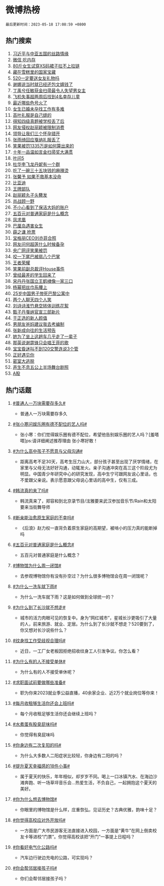 # 微博热榜

`最后更新时间：2023-05-18 17:08:59 +0800`

## 热门搜索

1. [习近平与中亚五国的丝路情缘](https://m.weibo.cn/search?containerid=100103type%3D1%26t%3D10%26q%3D%23%E4%B9%A0%E8%BF%91%E5%B9%B3%E4%B8%8E%E4%B8%AD%E4%BA%9A%E4%BA%94%E5%9B%BD%E7%9A%84%E4%B8%9D%E8%B7%AF%E6%83%85%E7%BC%98%23&stream_entry_id=51&isnewpage=1&extparam=seat%3D1%26dgr%3D0%26cate%3D10103%26filter_type%3Drealtimehot%26stream_entry_id%3D51%26pos%3D0%26c_type%3D51%26display_time%3D1684400937%26pre_seqid%3D168440093767202719172&luicode=10000011&lfid=106003type%253D25%2526t%253D3%2526disable_hot%253D1%2526filter_type%253Drealtimehot)
1. [微信 吃内存](https://m.weibo.cn/search?containerid=100103type%3D1%26t%3D10%26q%3D%E5%BE%AE%E4%BF%A1+%E5%90%83%E5%86%85%E5%AD%98&stream_entry_id=31&isnewpage=1&extparam=seat%3D1%26q%3D%25E5%25BE%25AE%25E4%25BF%25A1%2520%25E5%2590%2583%25E5%2586%2585%25E5%25AD%2598%26dgr%3D0%26filter_type%3Drealtimehot%26stream_entry_id%3D31%26pos%3D0%26c_type%3D31%26lcate%3D5001%26flag%3D1%26cate%3D5001%26band_rank%3D1%26realpos%3D1%26display_time%3D1684400937%26pre_seqid%3D168440093767202719172&luicode=10000011&lfid=106003type%253D25%2526t%253D3%2526disable_hot%253D1%2526filter_type%253Drealtimehot)
1. [80斤女生试穿XS码裙子拉不上拉链](https://m.weibo.cn/search?containerid=100103type%3D1%26t%3D10%26q%3D%2380%E6%96%A4%E5%A5%B3%E7%94%9F%E8%AF%95%E7%A9%BFXS%E7%A0%81%E8%A3%99%E5%AD%90%E6%8B%89%E4%B8%8D%E4%B8%8A%E6%8B%89%E9%93%BE%23&stream_entry_id=31&isnewpage=1&extparam=seat%3D1%26q%3D%252380%25E6%2596%25A4%25E5%25A5%25B3%25E7%2594%259F%25E8%25AF%2595%25E7%25A9%25BFXS%25E7%25A0%2581%25E8%25A3%2599%25E5%25AD%2590%25E6%258B%2589%25E4%25B8%258D%25E4%25B8%258A%25E6%258B%2589%25E9%2593%25BE%2523%26dgr%3D0%26filter_type%3Drealtimehot%26stream_entry_id%3D31%26pos%3D1%26c_type%3D31%26lcate%3D5001%26flag%3D1%26cate%3D5001%26band_rank%3D2%26realpos%3D2%26display_time%3D1684400937%26pre_seqid%3D168440093767202719172&luicode=10000011&lfid=106003type%253D25%2526t%253D3%2526disable_hot%253D1%2526filter_type%253Drealtimehot)
1. [藏在雪糕里的国家宝藏](https://m.weibo.cn/search?containerid=100103type%3D1%26t%3D10%26q%3D%23%E8%97%8F%E5%9C%A8%E9%9B%AA%E7%B3%95%E9%87%8C%E7%9A%84%E5%9B%BD%E5%AE%B6%E5%AE%9D%E8%97%8F%23&stream_entry_id=31&isnewpage=1&extparam=seat%3D1%26q%3D%2523%25E8%2597%258F%25E5%259C%25A8%25E9%259B%25AA%25E7%25B3%2595%25E9%2587%258C%25E7%259A%2584%25E5%259B%25BD%25E5%25AE%25B6%25E5%25AE%259D%25E8%2597%258F%2523%26dgr%3D0%26filter_type%3Drealtimehot%26stream_entry_id%3D31%26pos%3D2%26c_type%3D31%26lcate%3D5001%26flag%3D0%26cate%3D5001%26band_rank%3D3%26realpos%3D3%26display_time%3D1684400937%26pre_seqid%3D168440093767202719172&luicode=10000011&lfid=106003type%253D25%2526t%253D3%2526disable_hot%253D1%2526filter_type%253Drealtimehot)
1. [520一定要送女友礼物吗](https://m.weibo.cn/search?containerid=100103type%3D1%26t%3D10%26q%3D520%E4%B8%80%E5%AE%9A%E8%A6%81%E9%80%81%E5%A5%B3%E5%8F%8B%E7%A4%BC%E7%89%A9%E5%90%97&stream_entry_id=31&isnewpage=1&extparam=seat%3D1%26q%3D520%25E4%25B8%2580%25E5%25AE%259A%25E8%25A6%2581%25E9%2580%2581%25E5%25A5%25B3%25E5%258F%258B%25E7%25A4%25BC%25E7%2589%25A9%25E5%2590%2597%26dgr%3D0%26is_ad_pos%3D1%26band_rank%3D4%26stream_entry_id%3D31%26pos%3D3%26c_type%3D31%26lcate%3D5001%26filter_type%3Drealtimehot%26cate%3D5001%26adid%3D189777%26display_time%3D1684400937%26pre_seqid%3D168440093767202719172&luicode=10000011&lfid=106003type%253D25%2526t%253D3%2526disable_hot%253D1%2526filter_type%253Drealtimehot)
1. [谢娜说当时就已经还包文婧钱了](https://m.weibo.cn/search?containerid=100103type%3D1%26t%3D10%26q%3D%23%E8%B0%A2%E5%A8%9C%E8%AF%B4%E5%BD%93%E6%97%B6%E5%B0%B1%E5%B7%B2%E7%BB%8F%E8%BF%98%E5%8C%85%E6%96%87%E5%A9%A7%E9%92%B1%E4%BA%86%23&stream_entry_id=31&isnewpage=1&extparam=seat%3D1%26q%3D%2523%25E8%25B0%25A2%25E5%25A8%259C%25E8%25AF%25B4%25E5%25BD%2593%25E6%2597%25B6%25E5%25B0%25B1%25E5%25B7%25B2%25E7%25BB%258F%25E8%25BF%2598%25E5%258C%2585%25E6%2596%2587%25E5%25A9%25A7%25E9%2592%25B1%25E4%25BA%2586%2523%26dgr%3D0%26filter_type%3Drealtimehot%26stream_entry_id%3D31%26pos%3D4%26c_type%3D31%26lcate%3D5001%26flag%3D2%26cate%3D5001%26band_rank%3D4%26realpos%3D4%26display_time%3D1684400937%26pre_seqid%3D168440093767202719172&luicode=10000011&lfid=106003type%253D25%2526t%253D3%2526disable_hot%253D1%2526filter_type%253Drealtimehot)
1. [丁禹兮任敏获金扫帚最令人失望男女主](https://m.weibo.cn/search?containerid=100103type%3D1%26t%3D10%26q%3D%23%E4%B8%81%E7%A6%B9%E5%85%AE%E4%BB%BB%E6%95%8F%E8%8E%B7%E9%87%91%E6%89%AB%E5%B8%9A%E6%9C%80%E4%BB%A4%E4%BA%BA%E5%A4%B1%E6%9C%9B%E7%94%B7%E5%A5%B3%E4%B8%BB%23&stream_entry_id=31&isnewpage=1&extparam=seat%3D1%26q%3D%2523%25E4%25B8%2581%25E7%25A6%25B9%25E5%2585%25AE%25E4%25BB%25BB%25E6%2595%258F%25E8%258E%25B7%25E9%2587%2591%25E6%2589%25AB%25E5%25B8%259A%25E6%259C%2580%25E4%25BB%25A4%25E4%25BA%25BA%25E5%25A4%25B1%25E6%259C%259B%25E7%2594%25B7%25E5%25A5%25B3%25E4%25B8%25BB%2523%26dgr%3D0%26filter_type%3Drealtimehot%26stream_entry_id%3D31%26pos%3D5%26c_type%3D31%26lcate%3D5001%26flag%3D1%26cate%3D5001%26band_rank%3D5%26realpos%3D5%26display_time%3D1684400937%26pre_seqid%3D168440093767202719172&luicode=10000011&lfid=106003type%253D25%2526t%253D3%2526disable_hot%253D1%2526filter_type%253Drealtimehot)
1. [飞机失事超两周后找到4名幸存儿童](https://m.weibo.cn/search?containerid=100103type%3D1%26t%3D10%26q%3D%23%E9%A3%9E%E6%9C%BA%E5%A4%B1%E4%BA%8B%E8%B6%85%E4%B8%A4%E5%91%A8%E5%90%8E%E6%89%BE%E5%88%B04%E5%90%8D%E5%B9%B8%E5%AD%98%E5%84%BF%E7%AB%A5%23&stream_entry_id=31&isnewpage=1&extparam=seat%3D1%26q%3D%2523%25E9%25A3%259E%25E6%259C%25BA%25E5%25A4%25B1%25E4%25BA%258B%25E8%25B6%2585%25E4%25B8%25A4%25E5%2591%25A8%25E5%2590%258E%25E6%2589%25BE%25E5%2588%25B04%25E5%2590%258D%25E5%25B9%25B8%25E5%25AD%2598%25E5%2584%25BF%25E7%25AB%25A5%2523%26dgr%3D0%26filter_type%3Drealtimehot%26stream_entry_id%3D31%26pos%3D6%26c_type%3D31%26lcate%3D5001%26flag%3D0%26cate%3D5001%26band_rank%3D6%26realpos%3D6%26display_time%3D1684400937%26pre_seqid%3D168440093767202719172&luicode=10000011&lfid=106003type%253D25%2526t%253D3%2526disable_hot%253D1%2526filter_type%253Drealtimehot)
1. [最近哪些色号火了](https://m.weibo.cn/search?containerid=100103type%3D1%26t%3D10%26q%3D%23%E6%9C%80%E8%BF%91%E5%93%AA%E4%BA%9B%E8%89%B2%E5%8F%B7%E7%81%AB%E4%BA%86%23&stream_entry_id=31&isnewpage=1&extparam=seat%3D1%26q%3D%2523%25E6%259C%2580%25E8%25BF%2591%25E5%2593%25AA%25E4%25BA%259B%25E8%2589%25B2%25E5%258F%25B7%25E7%2581%25AB%25E4%25BA%2586%2523%26dgr%3D0%26is_ad_pos%3D1%26band_rank%3D7%26stream_entry_id%3D31%26pos%3D7%26c_type%3D31%26lcate%3D5001%26filter_type%3Drealtimehot%26cate%3D5001%26adid%3D189273%26display_time%3D1684400937%26pre_seqid%3D168440093767202719172&luicode=10000011&lfid=106003type%253D25%2526t%253D3%2526disable_hot%253D1%2526filter_type%253Drealtimehot)
1. [女生已婚未孕找工作有多难](https://m.weibo.cn/search?containerid=100103type%3D1%26t%3D10%26q%3D%23%E5%A5%B3%E7%94%9F%E5%B7%B2%E5%A9%9A%E6%9C%AA%E5%AD%95%E6%89%BE%E5%B7%A5%E4%BD%9C%E6%9C%89%E5%A4%9A%E9%9A%BE%23&stream_entry_id=31&isnewpage=1&extparam=seat%3D1%26q%3D%2523%25E5%25A5%25B3%25E7%2594%259F%25E5%25B7%25B2%25E5%25A9%259A%25E6%259C%25AA%25E5%25AD%2595%25E6%2589%25BE%25E5%25B7%25A5%25E4%25BD%259C%25E6%259C%2589%25E5%25A4%259A%25E9%259A%25BE%2523%26dgr%3D0%26filter_type%3Drealtimehot%26stream_entry_id%3D31%26pos%3D8%26c_type%3D31%26lcate%3D5001%26flag%3D0%26cate%3D5001%26band_rank%3D7%26realpos%3D7%26display_time%3D1684400937%26pre_seqid%3D168440093767202719172&luicode=10000011&lfid=106003type%253D25%2526t%253D3%2526disable_hot%253D1%2526filter_type%253Drealtimehot)
1. [高叶礼服是自己缝的](https://m.weibo.cn/search?containerid=100103type%3D1%26t%3D10%26q%3D%23%E9%AB%98%E5%8F%B6%E7%A4%BC%E6%9C%8D%E6%98%AF%E8%87%AA%E5%B7%B1%E7%BC%9D%E7%9A%84%23&stream_entry_id=31&isnewpage=1&extparam=seat%3D1%26q%3D%2523%25E9%25AB%2598%25E5%258F%25B6%25E7%25A4%25BC%25E6%259C%258D%25E6%2598%25AF%25E8%2587%25AA%25E5%25B7%25B1%25E7%25BC%259D%25E7%259A%2584%2523%26dgr%3D0%26filter_type%3Drealtimehot%26stream_entry_id%3D31%26pos%3D9%26c_type%3D31%26lcate%3D5001%26flag%3D2%26cate%3D5001%26band_rank%3D8%26realpos%3D8%26display_time%3D1684400937%26pre_seqid%3D168440093767202719172&luicode=10000011&lfid=106003type%253D25%2526t%253D3%2526disable_hot%253D1%2526filter_type%253Drealtimehot)
1. [得知四级真题被学校丢了后](https://m.weibo.cn/search?containerid=100103type%3D1%26t%3D10%26q%3D%E5%BE%97%E7%9F%A5%E5%9B%9B%E7%BA%A7%E7%9C%9F%E9%A2%98%E8%A2%AB%E5%AD%A6%E6%A0%A1%E4%B8%A2%E4%BA%86%E5%90%8E&stream_entry_id=31&isnewpage=1&extparam=seat%3D1%26q%3D%25E5%25BE%2597%25E7%259F%25A5%25E5%259B%259B%25E7%25BA%25A7%25E7%259C%259F%25E9%25A2%2598%25E8%25A2%25AB%25E5%25AD%25A6%25E6%25A0%25A1%25E4%25B8%25A2%25E4%25BA%2586%25E5%2590%258E%26dgr%3D0%26filter_type%3Drealtimehot%26stream_entry_id%3D31%26pos%3D10%26c_type%3D31%26lcate%3D5001%26flag%3D2%26cate%3D5001%26band_rank%3D9%26realpos%3D9%26display_time%3D1684400937%26pre_seqid%3D168440093767202719172&luicode=10000011&lfid=106003type%253D25%2526t%253D3%2526disable_hot%253D1%2526filter_type%253Drealtimehot)
1. [网友侵权赵丽颖被限制消费](https://m.weibo.cn/search?containerid=100103type%3D1%26t%3D10%26q%3D%23%E7%BD%91%E5%8F%8B%E4%BE%B5%E6%9D%83%E8%B5%B5%E4%B8%BD%E9%A2%96%E8%A2%AB%E9%99%90%E5%88%B6%E6%B6%88%E8%B4%B9%23&stream_entry_id=31&isnewpage=1&extparam=seat%3D1%26q%3D%2523%25E7%25BD%2591%25E5%258F%258B%25E4%25BE%25B5%25E6%259D%2583%25E8%25B5%25B5%25E4%25B8%25BD%25E9%25A2%2596%25E8%25A2%25AB%25E9%2599%2590%25E5%2588%25B6%25E6%25B6%2588%25E8%25B4%25B9%2523%26dgr%3D0%26filter_type%3Drealtimehot%26stream_entry_id%3D31%26pos%3D11%26c_type%3D31%26lcate%3D5001%26flag%3D1%26cate%3D5001%26band_rank%3D10%26realpos%3D10%26display_time%3D1684400937%26pre_seqid%3D168440093767202719172&luicode=10000011&lfid=106003type%253D25%2526t%253D3%2526disable_hot%253D1%2526filter_type%253Drealtimehot)
1. [领导让我们三个怀孕错开](https://m.weibo.cn/search?containerid=100103type%3D1%26t%3D10%26q%3D%23%E9%A2%86%E5%AF%BC%E8%AE%A9%E6%88%91%E4%BB%AC%E4%B8%89%E4%B8%AA%E6%80%80%E5%AD%95%E9%94%99%E5%BC%80%23&stream_entry_id=31&isnewpage=1&extparam=seat%3D1%26q%3D%2523%25E9%25A2%2586%25E5%25AF%25BC%25E8%25AE%25A9%25E6%2588%2591%25E4%25BB%25AC%25E4%25B8%2589%25E4%25B8%25AA%25E6%2580%2580%25E5%25AD%2595%25E9%2594%2599%25E5%25BC%2580%2523%26dgr%3D0%26filter_type%3Drealtimehot%26stream_entry_id%3D31%26pos%3D12%26c_type%3D31%26lcate%3D5001%26flag%3D2%26cate%3D5001%26band_rank%3D11%26realpos%3D11%26display_time%3D1684400937%26pre_seqid%3D168440093767202719172&luicode=10000011&lfid=106003type%253D25%2526t%253D3%2526disable_hot%253D1%2526filter_type%253Drealtimehot)
1. [张雨绮回应戛纳礼服丢了](https://m.weibo.cn/search?containerid=100103type%3D1%26t%3D10%26q%3D%23%E5%BC%A0%E9%9B%A8%E7%BB%AE%E5%9B%9E%E5%BA%94%E6%88%9B%E7%BA%B3%E7%A4%BC%E6%9C%8D%E4%B8%A2%E4%BA%86%23&stream_entry_id=31&isnewpage=1&extparam=seat%3D1%26q%3D%2523%25E5%25BC%25A0%25E9%259B%25A8%25E7%25BB%25AE%25E5%259B%259E%25E5%25BA%2594%25E6%2588%259B%25E7%25BA%25B3%25E7%25A4%25BC%25E6%259C%258D%25E4%25B8%25A2%25E4%25BA%2586%2523%26dgr%3D0%26filter_type%3Drealtimehot%26stream_entry_id%3D31%26pos%3D13%26c_type%3D31%26lcate%3D5001%26flag%3D1%26cate%3D5001%26band_rank%3D12%26realpos%3D12%26display_time%3D1684400937%26pre_seqid%3D168440093767202719172&luicode=10000011&lfid=106003type%253D25%2526t%253D3%2526disable_hot%253D1%2526filter_type%253Drealtimehot)
1. [笑果被罚1335万是如何算出来的](https://m.weibo.cn/search?containerid=100103type%3D1%26t%3D10%26q%3D%23%E7%AC%91%E6%9E%9C%E8%A2%AB%E7%BD%9A1335%E4%B8%87%E6%98%AF%E5%A6%82%E4%BD%95%E7%AE%97%E5%87%BA%E6%9D%A5%E7%9A%84%23&stream_entry_id=31&isnewpage=1&extparam=seat%3D1%26q%3D%2523%25E7%25AC%2591%25E6%259E%259C%25E8%25A2%25AB%25E7%25BD%259A1335%25E4%25B8%2587%25E6%2598%25AF%25E5%25A6%2582%25E4%25BD%2595%25E7%25AE%2597%25E5%2587%25BA%25E6%259D%25A5%25E7%259A%2584%2523%26dgr%3D0%26filter_type%3Drealtimehot%26stream_entry_id%3D31%26pos%3D14%26c_type%3D31%26lcate%3D5001%26flag%3D1%26cate%3D5001%26band_rank%3D13%26realpos%3D13%26display_time%3D1684400937%26pre_seqid%3D168440093767202719172&luicode=10000011&lfid=106003type%253D25%2526t%253D3%2526disable_hot%253D1%2526filter_type%253Drealtimehot)
1. [十年一品温如言金扫帚奖大满贯](https://m.weibo.cn/search?containerid=100103type%3D1%26t%3D10%26q%3D%23%E5%8D%81%E5%B9%B4%E4%B8%80%E5%93%81%E6%B8%A9%E5%A6%82%E8%A8%80%E9%87%91%E6%89%AB%E5%B8%9A%E5%A5%96%E5%A4%A7%E6%BB%A1%E8%B4%AF%23&stream_entry_id=31&isnewpage=1&extparam=seat%3D1%26q%3D%2523%25E5%258D%2581%25E5%25B9%25B4%25E4%25B8%2580%25E5%2593%2581%25E6%25B8%25A9%25E5%25A6%2582%25E8%25A8%2580%25E9%2587%2591%25E6%2589%25AB%25E5%25B8%259A%25E5%25A5%2596%25E5%25A4%25A7%25E6%25BB%25A1%25E8%25B4%25AF%2523%26dgr%3D0%26filter_type%3Drealtimehot%26stream_entry_id%3D31%26pos%3D15%26c_type%3D31%26lcate%3D5001%26flag%3D1%26cate%3D5001%26band_rank%3D14%26realpos%3D14%26display_time%3D1684400937%26pre_seqid%3D168440093767202719172&luicode=10000011&lfid=106003type%253D25%2526t%253D3%2526disable_hot%253D1%2526filter_type%253Drealtimehot)
1. [叶问5](https://m.weibo.cn/search?containerid=100103type%3D1%26t%3D10%26q%3D%E5%8F%B6%E9%97%AE5&stream_entry_id=31&isnewpage=1&extparam=seat%3D1%26q%3D%25E5%258F%25B6%25E9%2597%25AE5%26dgr%3D0%26filter_type%3Drealtimehot%26stream_entry_id%3D31%26pos%3D16%26c_type%3D31%26lcate%3D5001%26flag%3D1%26cate%3D5001%26band_rank%3D15%26realpos%3D15%26display_time%3D1684400937%26pre_seqid%3D168440093767202719172&luicode=10000011&lfid=106003type%253D25%2526t%253D3%2526disable_hot%253D1%2526filter_type%253Drealtimehot)
1. [杜华李飞龙丹妮有一个群](https://m.weibo.cn/search?containerid=100103type%3D1%26t%3D10%26q%3D%23%E6%9D%9C%E5%8D%8E%E6%9D%8E%E9%A3%9E%E9%BE%99%E4%B8%B9%E5%A6%AE%E6%9C%89%E4%B8%80%E4%B8%AA%E7%BE%A4%23&stream_entry_id=31&isnewpage=1&extparam=seat%3D1%26q%3D%2523%25E6%259D%259C%25E5%258D%258E%25E6%259D%258E%25E9%25A3%259E%25E9%25BE%2599%25E4%25B8%25B9%25E5%25A6%25AE%25E6%259C%2589%25E4%25B8%2580%25E4%25B8%25AA%25E7%25BE%25A4%2523%26dgr%3D0%26filter_type%3Drealtimehot%26stream_entry_id%3D31%26pos%3D17%26c_type%3D31%26lcate%3D5001%26flag%3D0%26cate%3D5001%26band_rank%3D16%26realpos%3D16%26display_time%3D1684400937%26pre_seqid%3D168440093767202719172&luicode=10000011&lfid=106003type%253D25%2526t%253D3%2526disable_hot%253D1%2526filter_type%253Drealtimehot)
1. [吃了一碗三十五块钱的麻辣烫](https://m.weibo.cn/search?containerid=100103type%3D1%26t%3D10%26q%3D%23%E5%90%83%E4%BA%86%E4%B8%80%E7%A2%97%E4%B8%89%E5%8D%81%E4%BA%94%E5%9D%97%E9%92%B1%E7%9A%84%E9%BA%BB%E8%BE%A3%E7%83%AB%23&stream_entry_id=31&isnewpage=1&extparam=seat%3D1%26q%3D%2523%25E5%2590%2583%25E4%25BA%2586%25E4%25B8%2580%25E7%25A2%2597%25E4%25B8%2589%25E5%258D%2581%25E4%25BA%2594%25E5%259D%2597%25E9%2592%25B1%25E7%259A%2584%25E9%25BA%25BB%25E8%25BE%25A3%25E7%2583%25AB%2523%26dgr%3D0%26filter_type%3Drealtimehot%26stream_entry_id%3D31%26pos%3D18%26c_type%3D31%26lcate%3D5001%26flag%3D0%26cate%3D5001%26band_rank%3D17%26realpos%3D17%26display_time%3D1684400937%26pre_seqid%3D168440093767202719172&luicode=10000011&lfid=106003type%253D25%2526t%253D3%2526disable_hot%253D1%2526filter_type%253Drealtimehot)
1. [张馨予 如果不救基本没命](https://m.weibo.cn/search?containerid=100103type%3D1%26t%3D10%26q%3D%E5%BC%A0%E9%A6%A8%E4%BA%88+%E5%A6%82%E6%9E%9C%E4%B8%8D%E6%95%91%E5%9F%BA%E6%9C%AC%E6%B2%A1%E5%91%BD&stream_entry_id=31&isnewpage=1&extparam=seat%3D1%26q%3D%25E5%25BC%25A0%25E9%25A6%25A8%25E4%25BA%2588%2520%25E5%25A6%2582%25E6%259E%259C%25E4%25B8%258D%25E6%2595%2591%25E5%259F%25BA%25E6%259C%25AC%25E6%25B2%25A1%25E5%2591%25BD%26dgr%3D0%26filter_type%3Drealtimehot%26stream_entry_id%3D31%26pos%3D19%26c_type%3D31%26lcate%3D5001%26flag%3D1%26cate%3D5001%26band_rank%3D18%26realpos%3D18%26display_time%3D1684400937%26pre_seqid%3D168440093767202719172&luicode=10000011&lfid=106003type%253D25%2526t%253D3%2526disable_hot%253D1%2526filter_type%253Drealtimehot)
1. [比亚迪](https://m.weibo.cn/search?containerid=100103type%3D1%26t%3D10%26q%3D%E6%AF%94%E4%BA%9A%E8%BF%AA&stream_entry_id=31&isnewpage=1&extparam=seat%3D1%26q%3D%25E6%25AF%2594%25E4%25BA%259A%25E8%25BF%25AA%26dgr%3D0%26filter_type%3Drealtimehot%26stream_entry_id%3D31%26pos%3D20%26c_type%3D31%26lcate%3D5001%26flag%3D1%26cate%3D5001%26band_rank%3D19%26realpos%3D19%26display_time%3D1684400937%26pre_seqid%3D168440093767202719172&luicode=10000011&lfid=106003type%253D25%2526t%253D3%2526disable_hot%253D1%2526filter_type%253Drealtimehot)
1. [王牌部队](https://m.weibo.cn/search?containerid=100103type%3D1%26t%3D10%26q%3D%E7%8E%8B%E7%89%8C%E9%83%A8%E9%98%9F&stream_entry_id=31&isnewpage=1&extparam=seat%3D1%26q%3D%25E7%258E%258B%25E7%2589%258C%25E9%2583%25A8%25E9%2598%259F%26dgr%3D0%26filter_type%3Drealtimehot%26stream_entry_id%3D31%26pos%3D21%26c_type%3D31%26lcate%3D5001%26flag%3D0%26cate%3D5001%26band_rank%3D20%26realpos%3D20%26display_time%3D1684400937%26pre_seqid%3D168440093767202719172&luicode=10000011&lfid=106003type%253D25%2526t%253D3%2526disable_hot%253D1%2526filter_type%253Drealtimehot)
1. [赵丽颖丸子头簪发](https://m.weibo.cn/search?containerid=100103type%3D1%26t%3D10%26q%3D%23%E8%B5%B5%E4%B8%BD%E9%A2%96%E4%B8%B8%E5%AD%90%E5%A4%B4%E7%B0%AA%E5%8F%91%23&stream_entry_id=31&isnewpage=1&extparam=seat%3D1%26q%3D%2523%25E8%25B5%25B5%25E4%25B8%25BD%25E9%25A2%2596%25E4%25B8%25B8%25E5%25AD%2590%25E5%25A4%25B4%25E7%25B0%25AA%25E5%258F%2591%2523%26dgr%3D0%26filter_type%3Drealtimehot%26stream_entry_id%3D31%26pos%3D22%26c_type%3D31%26lcate%3D5001%26flag%3D1%26cate%3D5001%26band_rank%3D21%26realpos%3D21%26display_time%3D1684400937%26pre_seqid%3D168440093767202719172&luicode=10000011&lfid=106003type%253D25%2526t%253D3%2526disable_hot%253D1%2526filter_type%253Drealtimehot)
1. [肖战顾一野](https://m.weibo.cn/search?containerid=100103type%3D1%26t%3D10%26q%3D%23%E8%82%96%E6%88%98%E9%A1%BE%E4%B8%80%E9%87%8E%23&stream_entry_id=31&isnewpage=1&extparam=seat%3D1%26q%3D%2523%25E8%2582%2596%25E6%2588%2598%25E9%25A1%25BE%25E4%25B8%2580%25E9%2587%258E%2523%26dgr%3D0%26filter_type%3Drealtimehot%26stream_entry_id%3D31%26pos%3D23%26c_type%3D31%26lcate%3D5001%26flag%3D1%26cate%3D5001%26band_rank%3D22%26realpos%3D22%26display_time%3D1684400937%26pre_seqid%3D168440093767202719172&luicode=10000011&lfid=106003type%253D25%2526t%253D3%2526disable_hot%253D1%2526filter_type%253Drealtimehot)
1. [不小心看到了保洁大妈的账户](https://m.weibo.cn/search?containerid=100103type%3D1%26t%3D10%26q%3D%23%E4%B8%8D%E5%B0%8F%E5%BF%83%E7%9C%8B%E5%88%B0%E4%BA%86%E4%BF%9D%E6%B4%81%E5%A4%A7%E5%A6%88%E7%9A%84%E8%B4%A6%E6%88%B7%23&stream_entry_id=31&isnewpage=1&extparam=seat%3D1%26q%3D%2523%25E4%25B8%258D%25E5%25B0%258F%25E5%25BF%2583%25E7%259C%258B%25E5%2588%25B0%25E4%25BA%2586%25E4%25BF%259D%25E6%25B4%2581%25E5%25A4%25A7%25E5%25A6%2588%25E7%259A%2584%25E8%25B4%25A6%25E6%2588%25B7%2523%26dgr%3D0%26filter_type%3Drealtimehot%26stream_entry_id%3D31%26pos%3D24%26c_type%3D31%26lcate%3D5001%26flag%3D1%26cate%3D5001%26band_rank%3D23%26realpos%3D23%26display_time%3D1684400937%26pre_seqid%3D168440093767202719172&luicode=10000011&lfid=106003type%253D25%2526t%253D3%2526disable_hot%253D1%2526filter_type%253Drealtimehot)
1. [五百元对普通家庭是什么概念](https://m.weibo.cn/search?containerid=100103type%3D1%26t%3D10%26q%3D%23%E4%BA%94%E7%99%BE%E5%85%83%E5%AF%B9%E6%99%AE%E9%80%9A%E5%AE%B6%E5%BA%AD%E6%98%AF%E4%BB%80%E4%B9%88%E6%A6%82%E5%BF%B5%23&stream_entry_id=31&isnewpage=1&extparam=seat%3D1%26q%3D%2523%25E4%25BA%2594%25E7%2599%25BE%25E5%2585%2583%25E5%25AF%25B9%25E6%2599%25AE%25E9%2580%259A%25E5%25AE%25B6%25E5%25BA%25AD%25E6%2598%25AF%25E4%25BB%2580%25E4%25B9%2588%25E6%25A6%2582%25E5%25BF%25B5%2523%26dgr%3D0%26filter_type%3Drealtimehot%26stream_entry_id%3D31%26pos%3D25%26c_type%3D31%26lcate%3D5001%26flag%3D1%26cate%3D5001%26band_rank%3D24%26realpos%3D24%26display_time%3D1684400937%26pre_seqid%3D168440093767202719172&luicode=10000011&lfid=106003type%253D25%2526t%253D3%2526disable_hot%253D1%2526filter_type%253Drealtimehot)
1. [凤求凰](https://m.weibo.cn/search?containerid=100103type%3D1%26t%3D10%26q%3D%E5%87%A4%E6%B1%82%E5%87%B0&stream_entry_id=31&isnewpage=1&extparam=seat%3D1%26q%3D%25E5%2587%25A4%25E6%25B1%2582%25E5%2587%25B0%26dgr%3D0%26filter_type%3Drealtimehot%26stream_entry_id%3D31%26pos%3D26%26c_type%3D31%26lcate%3D5001%26flag%3D0%26cate%3D5001%26band_rank%3D25%26realpos%3D25%26display_time%3D1684400937%26pre_seqid%3D168440093767202719172&luicode=10000011&lfid=106003type%253D25%2526t%253D3%2526disable_hot%253D1%2526filter_type%253Drealtimehot)
1. [巴厘岛遇害女生](https://m.weibo.cn/search?containerid=100103type%3D1%26t%3D10%26q%3D%E5%B7%B4%E5%8E%98%E5%B2%9B%E9%81%87%E5%AE%B3%E5%A5%B3%E7%94%9F&stream_entry_id=31&isnewpage=1&extparam=seat%3D1%26q%3D%25E5%25B7%25B4%25E5%258E%2598%25E5%25B2%259B%25E9%2581%2587%25E5%25AE%25B3%25E5%25A5%25B3%25E7%2594%259F%26dgr%3D0%26filter_type%3Drealtimehot%26stream_entry_id%3D31%26pos%3D27%26c_type%3D31%26lcate%3D5001%26flag%3D0%26cate%3D5001%26band_rank%3D26%26realpos%3D26%26display_time%3D1684400937%26pre_seqid%3D168440093767202719172&luicode=10000011&lfid=106003type%253D25%2526t%253D3%2526disable_hot%253D1%2526filter_type%253Drealtimehot)
1. [薛之谦 抢票](https://m.weibo.cn/search?containerid=100103type%3D1%26t%3D10%26q%3D%E8%96%9B%E4%B9%8B%E8%B0%A6+%E6%8A%A2%E7%A5%A8&stream_entry_id=31&isnewpage=1&extparam=seat%3D1%26q%3D%25E8%2596%259B%25E4%25B9%258B%25E8%25B0%25A6%2520%25E6%258A%25A2%25E7%25A5%25A8%26dgr%3D0%26filter_type%3Drealtimehot%26stream_entry_id%3D31%26pos%3D28%26c_type%3D31%26lcate%3D5001%26flag%3D1%26cate%3D5001%26band_rank%3D27%26realpos%3D27%26display_time%3D1684400937%26pre_seqid%3D168440093767202719172&luicode=10000011&lfid=106003type%253D25%2526t%253D3%2526disable_hot%253D1%2526filter_type%253Drealtimehot)
1. [宝格丽CEO刘亦菲合照](https://m.weibo.cn/search?containerid=100103type%3D1%26t%3D10%26q%3D%23%E5%AE%9D%E6%A0%BC%E4%B8%BDCEO%E5%88%98%E4%BA%A6%E8%8F%B2%E5%90%88%E7%85%A7%23&stream_entry_id=31&isnewpage=1&extparam=seat%3D1%26q%3D%2523%25E5%25AE%259D%25E6%25A0%25BC%25E4%25B8%25BDCEO%25E5%2588%2598%25E4%25BA%25A6%25E8%258F%25B2%25E5%2590%2588%25E7%2585%25A7%2523%26dgr%3D0%26filter_type%3Drealtimehot%26stream_entry_id%3D31%26pos%3D29%26c_type%3D31%26lcate%3D5001%26flag%3D1%26cate%3D5001%26band_rank%3D28%26realpos%3D28%26display_time%3D1684400937%26pre_seqid%3D168440093767202719172&luicode=10000011&lfid=106003type%253D25%2526t%253D3%2526disable_hot%253D1%2526filter_type%253Drealtimehot)
1. [网友问何超莲什么时候备孕](https://m.weibo.cn/search?containerid=100103type%3D1%26t%3D10%26q%3D%23%E7%BD%91%E5%8F%8B%E9%97%AE%E4%BD%95%E8%B6%85%E8%8E%B2%E4%BB%80%E4%B9%88%E6%97%B6%E5%80%99%E5%A4%87%E5%AD%95%23&stream_entry_id=31&isnewpage=1&extparam=seat%3D1%26q%3D%2523%25E7%25BD%2591%25E5%258F%258B%25E9%2597%25AE%25E4%25BD%2595%25E8%25B6%2585%25E8%258E%25B2%25E4%25BB%2580%25E4%25B9%2588%25E6%2597%25B6%25E5%2580%2599%25E5%25A4%2587%25E5%25AD%2595%2523%26dgr%3D0%26filter_type%3Drealtimehot%26stream_entry_id%3D31%26pos%3D30%26c_type%3D31%26lcate%3D5001%26flag%3D0%26cate%3D5001%26band_rank%3D29%26realpos%3D29%26display_time%3D1684400937%26pre_seqid%3D168440093767202719172&luicode=10000011&lfid=106003type%253D25%2526t%253D3%2526disable_hot%253D1%2526filter_type%253Drealtimehot)
1. [央广网评笑果被罚](https://m.weibo.cn/search?containerid=100103type%3D1%26t%3D10%26q%3D%23%E5%A4%AE%E5%B9%BF%E7%BD%91%E8%AF%84%E7%AC%91%E6%9E%9C%E8%A2%AB%E7%BD%9A%23&stream_entry_id=31&isnewpage=1&extparam=seat%3D1%26q%3D%2523%25E5%25A4%25AE%25E5%25B9%25BF%25E7%25BD%2591%25E8%25AF%2584%25E7%25AC%2591%25E6%259E%259C%25E8%25A2%25AB%25E7%25BD%259A%2523%26dgr%3D0%26filter_type%3Drealtimehot%26stream_entry_id%3D31%26pos%3D31%26c_type%3D31%26lcate%3D5001%26flag%3D0%26cate%3D5001%26band_rank%3D30%26realpos%3D30%26display_time%3D1684400937%26pre_seqid%3D168440093767202719172&luicode=10000011&lfid=106003type%253D25%2526t%253D3%2526disable_hot%253D1%2526filter_type%253Drealtimehot)
1. [咬一下尾巴被扇八个巴掌](https://m.weibo.cn/search?containerid=100103type%3D1%26t%3D10%26q%3D%E5%92%AC%E4%B8%80%E4%B8%8B%E5%B0%BE%E5%B7%B4%E8%A2%AB%E6%89%87%E5%85%AB%E4%B8%AA%E5%B7%B4%E6%8E%8C&stream_entry_id=31&isnewpage=1&extparam=seat%3D1%26q%3D%25E5%2592%25AC%25E4%25B8%2580%25E4%25B8%258B%25E5%25B0%25BE%25E5%25B7%25B4%25E8%25A2%25AB%25E6%2589%2587%25E5%2585%25AB%25E4%25B8%25AA%25E5%25B7%25B4%25E6%258E%258C%26dgr%3D0%26filter_type%3Drealtimehot%26stream_entry_id%3D31%26pos%3D32%26c_type%3D31%26lcate%3D5001%26flag%3D1%26cate%3D5001%26band_rank%3D31%26realpos%3D31%26display_time%3D1684400937%26pre_seqid%3D168440093767202719172&luicode=10000011&lfid=106003type%253D25%2526t%253D3%2526disable_hot%253D1%2526filter_type%253Drealtimehot)
1. [王者荣耀](https://m.weibo.cn/search?containerid=100103type%3D1%26t%3D10%26q%3D%E7%8E%8B%E8%80%85%E8%8D%A3%E8%80%80&stream_entry_id=31&isnewpage=1&extparam=seat%3D1%26q%3D%25E7%258E%258B%25E8%2580%2585%25E8%258D%25A3%25E8%2580%2580%26dgr%3D0%26filter_type%3Drealtimehot%26stream_entry_id%3D31%26pos%3D33%26c_type%3D31%26lcate%3D5001%26flag%3D1%26cate%3D5001%26band_rank%3D32%26realpos%3D32%26display_time%3D1684400937%26pre_seqid%3D168440093767202719172&luicode=10000011&lfid=106003type%253D25%2526t%253D3%2526disable_hot%253D1%2526filter_type%253Drealtimehot)
1. [笑果前副总裁评House事件](https://m.weibo.cn/search?containerid=100103type%3D1%26t%3D10%26q%3D%23%E7%AC%91%E6%9E%9C%E5%89%8D%E5%89%AF%E6%80%BB%E8%A3%81%E8%AF%84House%E4%BA%8B%E4%BB%B6%23&stream_entry_id=31&isnewpage=1&extparam=seat%3D1%26q%3D%2523%25E7%25AC%2591%25E6%259E%259C%25E5%2589%258D%25E5%2589%25AF%25E6%2580%25BB%25E8%25A3%2581%25E8%25AF%2584House%25E4%25BA%258B%25E4%25BB%25B6%2523%26dgr%3D0%26filter_type%3Drealtimehot%26stream_entry_id%3D31%26pos%3D34%26c_type%3D31%26lcate%3D5001%26flag%3D1%26cate%3D5001%26band_rank%3D33%26realpos%3D33%26display_time%3D1684400937%26pre_seqid%3D168440093767202719172&luicode=10000011&lfid=106003type%253D25%2526t%253D3%2526disable_hot%253D1%2526filter_type%253Drealtimehot)
1. [曾经最差的学生回来了](https://m.weibo.cn/search?containerid=100103type%3D1%26t%3D10%26q%3D%E6%9B%BE%E7%BB%8F%E6%9C%80%E5%B7%AE%E7%9A%84%E5%AD%A6%E7%94%9F%E5%9B%9E%E6%9D%A5%E4%BA%86&stream_entry_id=31&isnewpage=1&extparam=seat%3D1%26q%3D%25E6%259B%25BE%25E7%25BB%258F%25E6%259C%2580%25E5%25B7%25AE%25E7%259A%2584%25E5%25AD%25A6%25E7%2594%259F%25E5%259B%259E%25E6%259D%25A5%25E4%25BA%2586%26dgr%3D0%26filter_type%3Drealtimehot%26stream_entry_id%3D31%26pos%3D35%26c_type%3D31%26lcate%3D5001%26flag%3D0%26cate%3D5001%26band_rank%3D34%26realpos%3D34%26display_time%3D1684400937%26pre_seqid%3D168440093767202719172&luicode=10000011&lfid=106003type%253D25%2526t%253D3%2526disable_hot%253D1%2526filter_type%253Drealtimehot)
1. [宋丹丹张国立王鹤棣像一家三口](https://m.weibo.cn/search?containerid=100103type%3D1%26t%3D10%26q%3D%23%E5%AE%8B%E4%B8%B9%E4%B8%B9%E5%BC%A0%E5%9B%BD%E7%AB%8B%E7%8E%8B%E9%B9%A4%E6%A3%A3%E5%83%8F%E4%B8%80%E5%AE%B6%E4%B8%89%E5%8F%A3%23&stream_entry_id=31&isnewpage=1&extparam=seat%3D1%26q%3D%2523%25E5%25AE%258B%25E4%25B8%25B9%25E4%25B8%25B9%25E5%25BC%25A0%25E5%259B%25BD%25E7%25AB%258B%25E7%258E%258B%25E9%25B9%25A4%25E6%25A3%25A3%25E5%2583%258F%25E4%25B8%2580%25E5%25AE%25B6%25E4%25B8%2589%25E5%258F%25A3%2523%26dgr%3D0%26filter_type%3Drealtimehot%26stream_entry_id%3D31%26pos%3D36%26c_type%3D31%26lcate%3D5001%26flag%3D0%26cate%3D5001%26band_rank%3D35%26realpos%3D35%26display_time%3D1684400937%26pre_seqid%3D168440093767202719172&luicode=10000011&lfid=106003type%253D25%2526t%253D3%2526disable_hot%253D1%2526filter_type%253Drealtimehot)
1. [杨幂把丝巾系腰上](https://m.weibo.cn/search?containerid=100103type%3D1%26t%3D10%26q%3D%23%E6%9D%A8%E5%B9%82%E6%8A%8A%E4%B8%9D%E5%B7%BE%E7%B3%BB%E8%85%B0%E4%B8%8A%23&stream_entry_id=31&isnewpage=1&extparam=seat%3D1%26q%3D%2523%25E6%259D%25A8%25E5%25B9%2582%25E6%258A%258A%25E4%25B8%259D%25E5%25B7%25BE%25E7%25B3%25BB%25E8%2585%25B0%25E4%25B8%258A%2523%26dgr%3D0%26filter_type%3Drealtimehot%26stream_entry_id%3D31%26pos%3D37%26c_type%3D31%26lcate%3D5001%26flag%3D0%26cate%3D5001%26band_rank%3D36%26realpos%3D36%26display_time%3D1684400937%26pre_seqid%3D168440093767202719172&luicode=10000011&lfid=106003type%253D25%2526t%253D3%2526disable_hot%253D1%2526filter_type%253Drealtimehot)
1. [25岁中国男子惨死巴黎公寓中](https://m.weibo.cn/search?containerid=100103type%3D1%26t%3D10%26q%3D%2325%E5%B2%81%E4%B8%AD%E5%9B%BD%E7%94%B7%E5%AD%90%E6%83%A8%E6%AD%BB%E5%B7%B4%E9%BB%8E%E5%85%AC%E5%AF%93%E4%B8%AD%23&stream_entry_id=31&isnewpage=1&extparam=seat%3D1%26q%3D%252325%25E5%25B2%2581%25E4%25B8%25AD%25E5%259B%25BD%25E7%2594%25B7%25E5%25AD%2590%25E6%2583%25A8%25E6%25AD%25BB%25E5%25B7%25B4%25E9%25BB%258E%25E5%2585%25AC%25E5%25AF%2593%25E4%25B8%25AD%2523%26dgr%3D0%26filter_type%3Drealtimehot%26stream_entry_id%3D31%26pos%3D38%26c_type%3D31%26lcate%3D5001%26flag%3D0%26cate%3D5001%26band_rank%3D37%26realpos%3D37%26display_time%3D1684400937%26pre_seqid%3D168440093767202719172&luicode=10000011&lfid=106003type%253D25%2526t%253D3%2526disable_hot%253D1%2526filter_type%253Drealtimehot)
1. [两个人聊天四个人笑](https://m.weibo.cn/search?containerid=100103type%3D1%26t%3D10%26q%3D%23%E4%B8%A4%E4%B8%AA%E4%BA%BA%E8%81%8A%E5%A4%A9%E5%9B%9B%E4%B8%AA%E4%BA%BA%E7%AC%91%23&stream_entry_id=31&isnewpage=1&extparam=seat%3D1%26q%3D%2523%25E4%25B8%25A4%25E4%25B8%25AA%25E4%25BA%25BA%25E8%2581%258A%25E5%25A4%25A9%25E5%259B%259B%25E4%25B8%25AA%25E4%25BA%25BA%25E7%25AC%2591%2523%26dgr%3D0%26filter_type%3Drealtimehot%26stream_entry_id%3D31%26pos%3D39%26c_type%3D31%26lcate%3D5001%26flag%3D1%26cate%3D5001%26band_rank%3D38%26realpos%3D38%26display_time%3D1684400937%26pre_seqid%3D168440093767202719172&luicode=10000011&lfid=106003type%253D25%2526t%253D3%2526disable_hot%253D1%2526filter_type%253Drealtimehot)
1. [刘诗诗淮竹悬空转体训练花絮](https://m.weibo.cn/search?containerid=100103type%3D1%26t%3D10%26q%3D%23%E5%88%98%E8%AF%97%E8%AF%97%E6%B7%AE%E7%AB%B9%E6%82%AC%E7%A9%BA%E8%BD%AC%E4%BD%93%E8%AE%AD%E7%BB%83%E8%8A%B1%E7%B5%AE%23&stream_entry_id=31&isnewpage=1&extparam=seat%3D1%26q%3D%2523%25E5%2588%2598%25E8%25AF%2597%25E8%25AF%2597%25E6%25B7%25AE%25E7%25AB%25B9%25E6%2582%25AC%25E7%25A9%25BA%25E8%25BD%25AC%25E4%25BD%2593%25E8%25AE%25AD%25E7%25BB%2583%25E8%258A%25B1%25E7%25B5%25AE%2523%26dgr%3D0%26filter_type%3Drealtimehot%26stream_entry_id%3D31%26pos%3D40%26c_type%3D31%26lcate%3D5001%26flag%3D1%26cate%3D5001%26band_rank%3D39%26realpos%3D39%26display_time%3D1684400937%26pre_seqid%3D168440093767202719172&luicode=10000011&lfid=106003type%253D25%2526t%253D3%2526disable_hot%253D1%2526filter_type%253Drealtimehot)
1. [甄子丹戛纳官宣三部新片](https://m.weibo.cn/search?containerid=100103type%3D1%26t%3D10%26q%3D%23%E7%94%84%E5%AD%90%E4%B8%B9%E6%88%9B%E7%BA%B3%E5%AE%98%E5%AE%A3%E4%B8%89%E9%83%A8%E6%96%B0%E7%89%87%23&stream_entry_id=31&isnewpage=1&extparam=seat%3D1%26q%3D%2523%25E7%2594%2584%25E5%25AD%2590%25E4%25B8%25B9%25E6%2588%259B%25E7%25BA%25B3%25E5%25AE%2598%25E5%25AE%25A3%25E4%25B8%2589%25E9%2583%25A8%25E6%2596%25B0%25E7%2589%2587%2523%26dgr%3D0%26filter_type%3Drealtimehot%26stream_entry_id%3D31%26pos%3D41%26c_type%3D31%26lcate%3D5001%26flag%3D1%26cate%3D5001%26band_rank%3D40%26realpos%3D40%26display_time%3D1684400937%26pre_seqid%3D168440093767202719172&luicode=10000011&lfid=106003type%253D25%2526t%253D3%2526disable_hot%253D1%2526filter_type%253Drealtimehot)
1. [于正选的新人颜值](https://m.weibo.cn/search?containerid=100103type%3D1%26t%3D10%26q%3D%23%E4%BA%8E%E6%AD%A3%E9%80%89%E7%9A%84%E6%96%B0%E4%BA%BA%E9%A2%9C%E5%80%BC%23&stream_entry_id=31&isnewpage=1&extparam=seat%3D1%26q%3D%2523%25E4%25BA%258E%25E6%25AD%25A3%25E9%2580%2589%25E7%259A%2584%25E6%2596%25B0%25E4%25BA%25BA%25E9%25A2%259C%25E5%2580%25BC%2523%26dgr%3D0%26filter_type%3Drealtimehot%26stream_entry_id%3D31%26pos%3D42%26c_type%3D31%26lcate%3D5001%26flag%3D0%26cate%3D5001%26band_rank%3D41%26realpos%3D41%26display_time%3D1684400937%26pre_seqid%3D168440093767202719172&luicode=10000011&lfid=106003type%253D25%2526t%253D3%2526disable_hot%253D1%2526filter_type%253Drealtimehot)
1. [男朋友爸妈建议我去考编制](https://m.weibo.cn/search?containerid=100103type%3D1%26t%3D10%26q%3D%23%E7%94%B7%E6%9C%8B%E5%8F%8B%E7%88%B8%E5%A6%88%E5%BB%BA%E8%AE%AE%E6%88%91%E5%8E%BB%E8%80%83%E7%BC%96%E5%88%B6%23&stream_entry_id=31&isnewpage=1&extparam=seat%3D1%26q%3D%2523%25E7%2594%25B7%25E6%259C%258B%25E5%258F%258B%25E7%2588%25B8%25E5%25A6%2588%25E5%25BB%25BA%25E8%25AE%25AE%25E6%2588%2591%25E5%258E%25BB%25E8%2580%2583%25E7%25BC%2596%25E5%2588%25B6%2523%26dgr%3D0%26filter_type%3Drealtimehot%26stream_entry_id%3D31%26pos%3D43%26c_type%3D31%26lcate%3D5001%26flag%3D0%26cate%3D5001%26band_rank%3D42%26realpos%3D42%26display_time%3D1684400937%26pre_seqid%3D168440093767202719172&luicode=10000011&lfid=106003type%253D25%2526t%253D3%2526disable_hot%253D1%2526filter_type%253Drealtimehot)
1. [张新成向往的生活预告](https://m.weibo.cn/search?containerid=100103type%3D1%26t%3D10%26q%3D%23%E5%BC%A0%E6%96%B0%E6%88%90%E5%90%91%E5%BE%80%E7%9A%84%E7%94%9F%E6%B4%BB%E9%A2%84%E5%91%8A%23&stream_entry_id=31&isnewpage=1&extparam=seat%3D1%26q%3D%2523%25E5%25BC%25A0%25E6%2596%25B0%25E6%2588%2590%25E5%2590%2591%25E5%25BE%2580%25E7%259A%2584%25E7%2594%259F%25E6%25B4%25BB%25E9%25A2%2584%25E5%2591%258A%2523%26dgr%3D0%26filter_type%3Drealtimehot%26stream_entry_id%3D31%26pos%3D44%26c_type%3D31%26lcate%3D5001%26flag%3D0%26cate%3D5001%26band_rank%3D43%26realpos%3D43%26display_time%3D1684400937%26pre_seqid%3D168440093767202719172&luicode=10000011&lfid=106003type%253D25%2526t%253D3%2526disable_hot%253D1%2526filter_type%253Drealtimehot)
1. [她为了坐上这趟车几乎走了一辈子](https://m.weibo.cn/search?containerid=100103type%3D1%26t%3D10%26q%3D%E5%A5%B9%E4%B8%BA%E4%BA%86%E5%9D%90%E4%B8%8A%E8%BF%99%E8%B6%9F%E8%BD%A6%E5%87%A0%E4%B9%8E%E8%B5%B0%E4%BA%86%E4%B8%80%E8%BE%88%E5%AD%90&stream_entry_id=31&isnewpage=1&extparam=seat%3D1%26q%3D%25E5%25A5%25B9%25E4%25B8%25BA%25E4%25BA%2586%25E5%259D%2590%25E4%25B8%258A%25E8%25BF%2599%25E8%25B6%259F%25E8%25BD%25A6%25E5%2587%25A0%25E4%25B9%258E%25E8%25B5%25B0%25E4%25BA%2586%25E4%25B8%2580%25E8%25BE%2588%25E5%25AD%2590%26dgr%3D0%26filter_type%3Drealtimehot%26stream_entry_id%3D31%26pos%3D45%26c_type%3D31%26lcate%3D5001%26flag%3D1%26cate%3D5001%26band_rank%3D44%26realpos%3D44%26display_time%3D1684400937%26pre_seqid%3D168440093767202719172&luicode=10000011&lfid=106003type%253D25%2526t%253D3%2526disable_hot%253D1%2526filter_type%253Drealtimehot)
1. [那英说谢霆锋只会唱王菲的歌](https://m.weibo.cn/search?containerid=100103type%3D1%26t%3D10%26q%3D%23%E9%82%A3%E8%8B%B1%E8%AF%B4%E8%B0%A2%E9%9C%86%E9%94%8B%E5%8F%AA%E4%BC%9A%E5%94%B1%E7%8E%8B%E8%8F%B2%E7%9A%84%E6%AD%8C%23&stream_entry_id=31&isnewpage=1&extparam=seat%3D1%26q%3D%2523%25E9%2582%25A3%25E8%258B%25B1%25E8%25AF%25B4%25E8%25B0%25A2%25E9%259C%2586%25E9%2594%258B%25E5%258F%25AA%25E4%25BC%259A%25E5%2594%25B1%25E7%258E%258B%25E8%258F%25B2%25E7%259A%2584%25E6%25AD%258C%2523%26dgr%3D0%26filter_type%3Drealtimehot%26stream_entry_id%3D31%26pos%3D46%26c_type%3D31%26lcate%3D5001%26flag%3D0%26cate%3D5001%26band_rank%3D45%26realpos%3D45%26display_time%3D1684400937%26pre_seqid%3D168440093767202719172&luicode=10000011&lfid=106003type%253D25%2526t%253D3%2526disable_hot%253D1%2526filter_type%253Drealtimehot)
1. [宝宝昏迷叫不到120交警连说3个管](https://m.weibo.cn/search?containerid=100103type%3D1%26t%3D10%26q%3D%23%E5%AE%9D%E5%AE%9D%E6%98%8F%E8%BF%B7%E5%8F%AB%E4%B8%8D%E5%88%B0120%E4%BA%A4%E8%AD%A6%E8%BF%9E%E8%AF%B43%E4%B8%AA%E7%AE%A1%23&stream_entry_id=31&isnewpage=1&extparam=seat%3D1%26q%3D%2523%25E5%25AE%259D%25E5%25AE%259D%25E6%2598%258F%25E8%25BF%25B7%25E5%258F%25AB%25E4%25B8%258D%25E5%2588%25B0120%25E4%25BA%25A4%25E8%25AD%25A6%25E8%25BF%259E%25E8%25AF%25B43%25E4%25B8%25AA%25E7%25AE%25A1%2523%26dgr%3D0%26filter_type%3Drealtimehot%26stream_entry_id%3D31%26pos%3D47%26c_type%3D31%26lcate%3D5001%26flag%3D0%26cate%3D5001%26band_rank%3D46%26realpos%3D46%26display_time%3D1684400937%26pre_seqid%3D168440093767202719172&luicode=10000011&lfid=106003type%253D25%2526t%253D3%2526disable_hot%253D1%2526filter_type%253Drealtimehot)
1. [正好遇见你](https://m.weibo.cn/search?containerid=100103type%3D1%26t%3D10%26q%3D%E6%AD%A3%E5%A5%BD%E9%81%87%E8%A7%81%E4%BD%A0&stream_entry_id=31&isnewpage=1&extparam=seat%3D1%26q%3D%25E6%25AD%25A3%25E5%25A5%25BD%25E9%2581%2587%25E8%25A7%2581%25E4%25BD%25A0%26dgr%3D0%26filter_type%3Drealtimehot%26stream_entry_id%3D31%26pos%3D48%26c_type%3D31%26lcate%3D5001%26flag%3D1%26cate%3D5001%26band_rank%3D47%26realpos%3D47%26display_time%3D1684400937%26pre_seqid%3D168440093767202719172&luicode=10000011&lfid=106003type%253D25%2526t%253D3%2526disable_hot%253D1%2526filter_type%253Drealtimehot)
1. [密室大逃脱](https://m.weibo.cn/search?containerid=100103type%3D1%26t%3D10%26q%3D%E5%AF%86%E5%AE%A4%E5%A4%A7%E9%80%83%E8%84%B1&stream_entry_id=31&isnewpage=1&extparam=seat%3D1%26q%3D%25E5%25AF%2586%25E5%25AE%25A4%25E5%25A4%25A7%25E9%2580%2583%25E8%2584%25B1%26dgr%3D0%26filter_type%3Drealtimehot%26stream_entry_id%3D31%26pos%3D49%26c_type%3D31%26lcate%3D5001%26flag%3D0%26cate%3D5001%26band_rank%3D48%26realpos%3D48%26display_time%3D1684400937%26pre_seqid%3D168440093767202719172&luicode=10000011&lfid=106003type%253D25%2526t%253D3%2526disable_hot%253D1%2526filter_type%253Drealtimehot)
1. [声生不息五公上半场舞台剧照](https://m.weibo.cn/search?containerid=100103type%3D1%26t%3D10%26q%3D%23%E5%A3%B0%E7%94%9F%E4%B8%8D%E6%81%AF%E4%BA%94%E5%85%AC%E4%B8%8A%E5%8D%8A%E5%9C%BA%E8%88%9E%E5%8F%B0%E5%89%A7%E7%85%A7%23&stream_entry_id=31&isnewpage=1&extparam=seat%3D1%26q%3D%2523%25E5%25A3%25B0%25E7%2594%259F%25E4%25B8%258D%25E6%2581%25AF%25E4%25BA%2594%25E5%2585%25AC%25E4%25B8%258A%25E5%258D%258A%25E5%259C%25BA%25E8%2588%259E%25E5%258F%25B0%25E5%2589%25A7%25E7%2585%25A7%2523%26dgr%3D0%26filter_type%3Drealtimehot%26stream_entry_id%3D31%26pos%3D50%26c_type%3D31%26lcate%3D5001%26flag%3D1%26cate%3D5001%26band_rank%3D49%26realpos%3D49%26display_time%3D1684400937%26pre_seqid%3D168440093767202719172&luicode=10000011&lfid=106003type%253D25%2526t%253D3%2526disable_hot%253D1%2526filter_type%253Drealtimehot)
1. [A股](https://m.weibo.cn/search?containerid=100103type%3D1%26t%3D10%26q%3DA%E8%82%A1&stream_entry_id=31&isnewpage=1&extparam=seat%3D1%26q%3DA%25E8%2582%25A1%26dgr%3D0%26filter_type%3Drealtimehot%26stream_entry_id%3D31%26pos%3D51%26c_type%3D31%26lcate%3D5001%26flag%3D0%26cate%3D5001%26band_rank%3D50%26realpos%3D50%26display_time%3D1684400937%26pre_seqid%3D168440093767202719172&luicode=10000011&lfid=106003type%253D25%2526t%253D3%2526disable_hot%253D1%2526filter_type%253Drealtimehot)

## 热门话题

1. [#普通人一万块需要存多久#](https://m.weibo.cn/search?containerid=231522type%3D1%26t%3D10%26q%3D%23%E6%99%AE%E9%80%9A%E4%BA%BA%E4%B8%80%E4%B8%87%E5%9D%97%E9%9C%80%E8%A6%81%E5%AD%98%E5%A4%9A%E4%B9%85%23&stream_entry_id=128&isnewpage=1&extparam=seat%3D1%26unitid%3D1684368138278%26lcate%3D5004%26dgr%3D0%26c_type%3D128%26pos%3D1-0-0%26cate%3D5004%26display_time%3D1684400938%26pre_seqid%3D1684400938978027222147&luicode=10000011&lfid=231648_-_4)
    - 普通人一万块需要存多久

1. [#张小寒问娱乐圈有德不配位的艺人吗#](https://m.weibo.cn/search?containerid=231522type%3D1%26t%3D10%26q%3D%23%E5%BC%A0%E5%B0%8F%E5%AF%92%E9%97%AE%E5%A8%B1%E4%B9%90%E5%9C%88%E6%9C%89%E5%BE%B7%E4%B8%8D%E9%85%8D%E4%BD%8D%E7%9A%84%E8%89%BA%E4%BA%BA%E5%90%97%23&stream_entry_id=128&isnewpage=1&extparam=seat%3D1%26unitid%3D1684383757643%26lcate%3D5004%26dgr%3D0%26c_type%3D128%26pos%3D1-0-1%26cate%3D5004%26display_time%3D1684400938%26pre_seqid%3D1684400938978027222147&luicode=10000011&lfid=231648_-_4)
    - 张小寒：你们觉得娱乐圈有德不配位，希望他告别娱乐圈的艺人吗？[羞嗒嗒]ps:请详细阐述推荐理由 张小寒好敢！ ​

1. [#为什么高中孩子不愿意与父母沟通#](https://m.weibo.cn/search?containerid=231522type%3D1%26t%3D10%26q%3D%23%E4%B8%BA%E4%BB%80%E4%B9%88%E9%AB%98%E4%B8%AD%E5%AD%A9%E5%AD%90%E4%B8%8D%E6%84%BF%E6%84%8F%E4%B8%8E%E7%88%B6%E6%AF%8D%E6%B2%9F%E9%80%9A%23&stream_entry_id=128&isnewpage=1&extparam=seat%3D1%26unitid%3D1684383767748%26lcate%3D5004%26dgr%3D0%26c_type%3D128%26pos%3D1-0-2%26cate%3D5004%26display_time%3D1684400938%26pre_seqid%3D1684400938978027222147&luicode=10000011&lfid=231648_-_4)
    - 距离高考不足30天，高考生压力山大，部分孩子甚至出现了厌学情绪，在家里与父母无法好好沟通，动辄发火。亲子沟通冲突在高三这个阶段尤为明显。中国青少年研究中心的研究发现，高中生宁可跟网友说心里话，也不爱跟父亲说。表示愿意跟父母说心里话的高中生，仅有三成。

1. [#韩流真的来了吗#](https://m.weibo.cn/search?containerid=231522type%3D1%26t%3D10%26q%3D%23%E9%9F%A9%E6%B5%81%E7%9C%9F%E7%9A%84%E6%9D%A5%E4%BA%86%E5%90%97%23&stream_entry_id=128&isnewpage=1&extparam=seat%3D1%26unitid%3D1684335478348%26lcate%3D5004%26dgr%3D0%26c_type%3D128%26pos%3D1-0-3%26cate%3D5004%26display_time%3D1684400938%26pre_seqid%3D1684400938978027222147&luicode=10000011&lfid=231648_-_4)
    - 韩流真来了，郑容和到北京录节目/泫雅要来武汉参加音乐节/Rain和太阳要来当街舞导师

1. [#断亲能治愈原生家庭的不幸吗#](https://m.weibo.cn/search?containerid=231522type%3D1%26t%3D10%26q%3D%23%E6%96%AD%E4%BA%B2%E8%83%BD%E6%B2%BB%E6%84%88%E5%8E%9F%E7%94%9F%E5%AE%B6%E5%BA%AD%E7%9A%84%E4%B8%8D%E5%B9%B8%E5%90%97%23&stream_entry_id=128&isnewpage=1&extparam=seat%3D1%26unitid%3D1684387038698%26lcate%3D5004%26dgr%3D0%26c_type%3D128%26pos%3D1-0-4%26cate%3D5004%26display_time%3D1684400938%26pre_seqid%3D1684400938978027222147&luicode=10000011&lfid=231648_-_4)
    - 《后浪》赵力权一直背负着原生家庭的高期望，被啃小的压力真的能断掉吗

1. [#五百元对普通家庭是什么概念#](https://m.weibo.cn/search?containerid=231522type%3D1%26t%3D10%26q%3D%23%E4%BA%94%E7%99%BE%E5%85%83%E5%AF%B9%E6%99%AE%E9%80%9A%E5%AE%B6%E5%BA%AD%E6%98%AF%E4%BB%80%E4%B9%88%E6%A6%82%E5%BF%B5%23&stream_entry_id=128&isnewpage=1&extparam=seat%3D1%26unitid%3D1684393345068%26lcate%3D5004%26dgr%3D0%26c_type%3D128%26pos%3D1-0-5%26cate%3D5004%26display_time%3D1684400938%26pre_seqid%3D1684400938978027222147&luicode=10000011&lfid=231648_-_4)
    - 五百元对普通家庭是什么概念？

1. [#博物馆为什么周一闭馆#](https://m.weibo.cn/search?containerid=231522type%3D1%26t%3D10%26q%3D%23%E5%8D%9A%E7%89%A9%E9%A6%86%E4%B8%BA%E4%BB%80%E4%B9%88%E5%91%A8%E4%B8%80%E9%97%AD%E9%A6%86%23&stream_entry_id=128&isnewpage=1&extparam=seat%3D1%26unitid%3D1684370526639%26lcate%3D5004%26dgr%3D0%26c_type%3D128%26pos%3D1-0-6%26cate%3D5004%26display_time%3D1684400938%26pre_seqid%3D1684400938978027222147&luicode=10000011&lfid=231648_-_4)
    - 去参观博物馆你有没有扑空过？为什么很多博物馆会在周一闭馆呢？

1. [#为什么一洗车就下雨#](https://m.weibo.cn/search?containerid=231522type%3D1%26t%3D10%26q%3D%23%E4%B8%BA%E4%BB%80%E4%B9%88%E4%B8%80%E6%B4%97%E8%BD%A6%E5%B0%B1%E4%B8%8B%E9%9B%A8%23&stream_entry_id=128&isnewpage=1&extparam=seat%3D1%26unitid%3D1684296752443%26lcate%3D5004%26dgr%3D0%26c_type%3D128%26pos%3D1-0-7%26cate%3D5004%26display_time%3D1684400938%26pre_seqid%3D1684400938978027222147&luicode=10000011&lfid=231648_-_4)
    - 为什么一洗车就下雨？这是如何做到全球统一的？

1. [#为什么到了长沙就不想走#](https://m.weibo.cn/search?containerid=231522type%3D1%26t%3D10%26q%3D%23%E4%B8%BA%E4%BB%80%E4%B9%88%E5%88%B0%E4%BA%86%E9%95%BF%E6%B2%99%E5%B0%B1%E4%B8%8D%E6%83%B3%E8%B5%B0%23&stream_entry_id=128&isnewpage=1&extparam=seat%3D1%26unitid%3D1684383465324%26lcate%3D5004%26dgr%3D0%26c_type%3D128%26pos%3D1-0-8%26cate%3D5004%26display_time%3D1684400938%26pre_seqid%3D1684400938978027222147&luicode=10000011&lfid=231648_-_4)
    - 城市的活力肉眼可见的恢复中。身为“网红城市”，星城长沙更吸引了大量的人，前来旅游、就业、定居。为什么到了长沙就不想走？520要到了，你又想对长沙说些什么？

1. [#纹身找工作受歧视合理吗#](https://m.weibo.cn/search?containerid=231522type%3D1%26t%3D10%26q%3D%23%E7%BA%B9%E8%BA%AB%E6%89%BE%E5%B7%A5%E4%BD%9C%E5%8F%97%E6%AD%A7%E8%A7%86%E5%90%88%E7%90%86%E5%90%97%23&stream_entry_id=128&isnewpage=1&extparam=seat%3D1%26unitid%3D1684392428842%26lcate%3D5004%26dgr%3D0%26c_type%3D128%26pos%3D1-0-9%26cate%3D5004%26display_time%3D1684400938%26pre_seqid%3D1684400938978027222147&luicode=10000011&lfid=231648_-_4)
    - 近日，一工厂女老板因拒绝招收纹身工人引发争议。你怎么看？

1. [#为什么有的人不接受单休#](https://m.weibo.cn/search?containerid=231522type%3D1%26t%3D10%26q%3D%23%E4%B8%BA%E4%BB%80%E4%B9%88%E6%9C%89%E7%9A%84%E4%BA%BA%E4%B8%8D%E6%8E%A5%E5%8F%97%E5%8D%95%E4%BC%91%23&stream_entry_id=128&isnewpage=1&extparam=seat%3D1%26unitid%3D1684279066656%26lcate%3D5004%26dgr%3D0%26c_type%3D128%26pos%3D1-0-10%26cate%3D5004%26display_time%3D1684400938%26pre_seqid%3D1684400938978027222147&luicode=10000011&lfid=231648_-_4)
    - 为什么有的人不接受单休呢？

1. [#求职面试前要做哪些准备#](https://m.weibo.cn/search?containerid=231522type%3D1%26t%3D10%26q%3D%23%E6%B1%82%E8%81%8C%E9%9D%A2%E8%AF%95%E5%89%8D%E8%A6%81%E5%81%9A%E5%93%AA%E4%BA%9B%E5%87%86%E5%A4%87%23&stream_entry_id=128&isnewpage=1&extparam=seat%3D1%26unitid%3D1684395438441%26lcate%3D5004%26dgr%3D0%26c_type%3D128%26pos%3D1-0-11%26cate%3D5004%26display_time%3D1684400938%26pre_seqid%3D1684400938978027222147&luicode=10000011&lfid=231648_-_4)
    - 职为你来2023就业季公益直播，40余家企业、近2万个就业岗位等你来！

1. [#每月收租够生活你还会上班吗#](https://m.weibo.cn/search?containerid=231522type%3D1%26t%3D10%26q%3D%23%E6%AF%8F%E6%9C%88%E6%94%B6%E7%A7%9F%E5%A4%9F%E7%94%9F%E6%B4%BB%E4%BD%A0%E8%BF%98%E4%BC%9A%E4%B8%8A%E7%8F%AD%E5%90%97%23&stream_entry_id=128&isnewpage=1&extparam=seat%3D1%26unitid%3D1684394262174%26lcate%3D5004%26dgr%3D0%26c_type%3D128%26pos%3D1-0-12%26cate%3D5004%26display_time%3D1684400938%26pre_seqid%3D1684400938978027222147&luicode=10000011&lfid=231648_-_4)
    - 每个月收租足够生活你还会继续上班吗？

1. [#水煮蛋有股臭屁味吗#](https://m.weibo.cn/search?containerid=231522type%3D1%26t%3D10%26q%3D%23%E6%B0%B4%E7%85%AE%E8%9B%8B%E6%9C%89%E8%82%A1%E8%87%AD%E5%B1%81%E5%91%B3%E5%90%97%23&stream_entry_id=128&isnewpage=1&extparam=seat%3D1%26unitid%3D1684399335269%26lcate%3D5004%26dgr%3D0%26c_type%3D128%26pos%3D1-0-13%26cate%3D5004%26display_time%3D1684400938%26pre_seqid%3D1684400938978027222147&luicode=10000011&lfid=231648_-_4)
    - 你觉得有臭屁味吗

1. [#你身边有二次复阳的吗#](https://m.weibo.cn/search?containerid=231522type%3D1%26t%3D10%26q%3D%23%E4%BD%A0%E8%BA%AB%E8%BE%B9%E6%9C%89%E4%BA%8C%E6%AC%A1%E5%A4%8D%E9%98%B3%E7%9A%84%E5%90%97%23&stream_entry_id=128&isnewpage=1&extparam=seat%3D1%26unitid%3D1684393059562%26lcate%3D5004%26dgr%3D0%26c_type%3D128%26pos%3D1-0-14%26cate%3D5004%26display_time%3D1684400938%26pre_seqid%3D1684400938978027222147&luicode=10000011&lfid=231648_-_4)
    - 为什么大多数人二阳症状比较轻，你身边有二阳的吗？

1. [#提升夏天幸福感的18件小事#](https://m.weibo.cn/search?containerid=231522type%3D1%26t%3D10%26q%3D%23%E6%8F%90%E5%8D%87%E5%A4%8F%E5%A4%A9%E5%B9%B8%E7%A6%8F%E6%84%9F%E7%9A%8418%E4%BB%B6%E5%B0%8F%E4%BA%8B%23&stream_entry_id=128&isnewpage=1&extparam=seat%3D1%26unitid%3D1684365737993%26lcate%3D5004%26dgr%3D0%26c_type%3D128%26pos%3D1-0-15%26cate%3D5004%26display_time%3D1684400938%26pre_seqid%3D1684400938978027222147&luicode=10000011&lfid=231648_-_4)
    - 属于夏天的快乐，年年相似，却岁岁不同。喝上一口冰镇汽水、在海边沙滩奔跑、听一场草坪音乐会…热爱生活，不负自己，一起拥抱这个夏天的美好。

1. [#你为什么想去博物馆#](https://m.weibo.cn/search?containerid=231522type%3D1%26t%3D10%26q%3D%23%E4%BD%A0%E4%B8%BA%E4%BB%80%E4%B9%88%E6%83%B3%E5%8E%BB%E5%8D%9A%E7%89%A9%E9%A6%86%23&stream_entry_id=128&isnewpage=1&extparam=seat%3D1%26unitid%3D1684379540620%26lcate%3D5004%26dgr%3D0%26c_type%3D128%26pos%3D1-0-16%26cate%3D5004%26display_time%3D1684400938%26pre_seqid%3D1684400938978027222147&luicode=10000011&lfid=231648_-_4)
    - 你眼里的博物馆是什么样，庄重恢弘，见证历史？古典优雅，韵味十足？

1. [#你觉得高校应对外开放吗#](https://m.weibo.cn/search?containerid=231522type%3D1%26t%3D10%26q%3D%23%E4%BD%A0%E8%A7%89%E5%BE%97%E9%AB%98%E6%A0%A1%E5%BA%94%E5%AF%B9%E5%A4%96%E5%BC%80%E6%94%BE%E5%90%97%23&stream_entry_id=128&isnewpage=1&extparam=seat%3D1%26unitid%3D1684300368572%26lcate%3D5004%26dgr%3D0%26c_type%3D128%26pos%3D1-0-17%26cate%3D5004%26display_time%3D1684400938%26pre_seqid%3D1684400938978027222147&luicode=10000011&lfid=231648_-_4)
    - 一方面是广大市民游客无法直接进入校园，一方面是“黄牛”在网上倒卖校友卡等进校“门票”。你觉得高校该把“开门”一事提上日程吗？

1. [#你看好电气化公路吗#](https://m.weibo.cn/search?containerid=231522type%3D1%26t%3D10%26q%3D%23%E4%BD%A0%E7%9C%8B%E5%A5%BD%E7%94%B5%E6%B0%94%E5%8C%96%E5%85%AC%E8%B7%AF%E5%90%97%23&stream_entry_id=128&isnewpage=1&extparam=seat%3D1%26unitid%3D1684293467042%26lcate%3D5004%26dgr%3D0%26c_type%3D128%26pos%3D1-0-18%26cate%3D5004%26display_time%3D1684400938%26pre_seqid%3D1684400938978027222147&luicode=10000011&lfid=231648_-_4)
    - 汽车边行驶边充电的公路，可实现吗？

1. [#你会帮邻居接孩子吗#](https://m.weibo.cn/search?containerid=231522type%3D1%26t%3D10%26q%3D%23%E4%BD%A0%E4%BC%9A%E5%B8%AE%E9%82%BB%E5%B1%85%E6%8E%A5%E5%AD%A9%E5%AD%90%E5%90%97%23&stream_entry_id=128&isnewpage=1&extparam=seat%3D1%26unitid%3D1684245477963%26lcate%3D5004%26dgr%3D0%26c_type%3D128%26pos%3D1-0-19%26cate%3D5004%26display_time%3D1684400938%26pre_seqid%3D1684400938978027222147&luicode=10000011&lfid=231648_-_4)
    - 你们会帮邻居接孩子吗？

